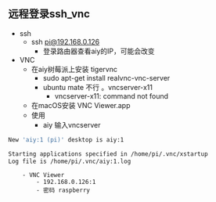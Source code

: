 ## 远程登录ssh_vnc

- ssh
    - ssh pi@192.168.0.126
        - 登录路由器查看aiy的IP，可能会改变
- VNC
    - 在aiy树莓派上安装 tigervnc
        - sudo apt-get install realvnc-vnc-server
        - ubuntu mate 不行 。vncserver-x11
            - vncserver-x11: command not found
    - 在macOS安装 VNC Viewer.app 
    - 使用
        - aiy 输入vncserver
        
```bash
New 'aiy:1 (pi)' desktop is aiy:1

Starting applications specified in /home/pi/.vnc/xstartup
Log file is /home/pi/.vnc/aiy:1.log
```        
        - VNC Viewer
            - 192.168.0.126:1
            - 密码 raspberry